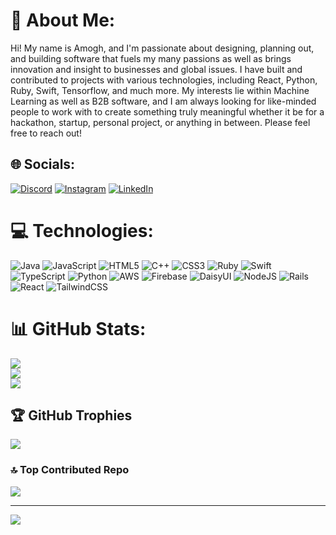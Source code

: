 # 💫 About Me:
Hi! My name is Amogh, and I'm passionate about designing, planning out, and building software that fuels my many passions as well as brings innovation and insight to businesses and global issues. I have built and contributed to projects with various technologies, including React, Python, Ruby, Swift, Tensorflow, and much more. My interests lie within Machine Learning as well as B2B software, and I am always looking for like-minded people to work with to create something truly meaningful whether it be for a hackathon, startup, personal project, or anything in between.  Please feel free to reach out!


## 🌐 Socials:
[![Discord](https://img.shields.io/badge/Discord-%237289DA.svg?logo=discord&logoColor=white)](https://discordapp.com/users/taz12) [![Instagram](https://img.shields.io/badge/Instagram-%23E4405F.svg?logo=Instagram&logoColor=white)](https://instagram.com/amoghkuppa) [![LinkedIn](https://img.shields.io/badge/LinkedIn-%230077B5.svg?logo=linkedin&logoColor=white)](https://linkedin.com/in/amogh-kuppa) 

# 💻 Technologies:
![Java](https://img.shields.io/badge/java-%23ED8B00.svg?style=for-the-badge&logo=openjdk&logoColor=white) ![JavaScript](https://img.shields.io/badge/javascript-%23323330.svg?style=for-the-badge&logo=javascript&logoColor=%23F7DF1E) ![HTML5](https://img.shields.io/badge/html5-%23E34F26.svg?style=for-the-badge&logo=html5&logoColor=white) ![C++](https://img.shields.io/badge/c++-%2300599C.svg?style=for-the-badge&logo=c%2B%2B&logoColor=white) ![CSS3](https://img.shields.io/badge/css3-%231572B6.svg?style=for-the-badge&logo=css3&logoColor=white) ![Ruby](https://img.shields.io/badge/ruby-%23CC342D.svg?style=for-the-badge&logo=ruby&logoColor=white) ![Swift](https://img.shields.io/badge/swift-F54A2A?style=for-the-badge&logo=swift&logoColor=white) ![TypeScript](https://img.shields.io/badge/typescript-%23007ACC.svg?style=for-the-badge&logo=typescript&logoColor=white) ![Python](https://img.shields.io/badge/python-3670A0?style=for-the-badge&logo=python&logoColor=ffdd54) ![AWS](https://img.shields.io/badge/AWS-%23FF9900.svg?style=for-the-badge&logo=amazon-aws&logoColor=white) ![Firebase](https://img.shields.io/badge/firebase-%23039BE5.svg?style=for-the-badge&logo=firebase) ![DaisyUI](https://img.shields.io/badge/daisyui-5A0EF8?style=for-the-badge&logo=daisyui&logoColor=white) ![NodeJS](https://img.shields.io/badge/node.js-6DA55F?style=for-the-badge&logo=node.js&logoColor=white) ![Rails](https://img.shields.io/badge/rails-%23CC0000.svg?style=for-the-badge&logo=ruby-on-rails&logoColor=white) ![React](https://img.shields.io/badge/react-%2320232a.svg?style=for-the-badge&logo=react&logoColor=%2361DAFB) ![TailwindCSS](https://img.shields.io/badge/tailwindcss-%2338B2AC.svg?style=for-the-badge&logo=tailwind-css&logoColor=white)
# 📊 GitHub Stats:
![](https://github-readme-stats.vercel.app/api?username=akuppa9&theme=blue-green&hide_border=false&include_all_commits=false&count_private=false)<br/>
![](https://github-readme-streak-stats.herokuapp.com/?user=akuppa9&theme=blue-green&hide_border=false)<br/>
![](https://github-readme-stats.vercel.app/api/top-langs/?username=akuppa9&theme=blue-green&hide_border=false&include_all_commits=false&count_private=false&layout=compact)

## 🏆 GitHub Trophies
![](https://github-profile-trophy.vercel.app/?username=akuppa9&theme=darkhub&no-frame=false&no-bg=true&margin-w=4)

### 🔝 Top Contributed Repo
![](https://github-contributor-stats.vercel.app/api?username=akuppa9&limit=5&theme=dark&combine_all_yearly_contributions=true)

---
[![](https://visitcount.itsvg.in/api?id=akuppa9&icon=0&color=1)](https://visitcount.itsvg.in)
